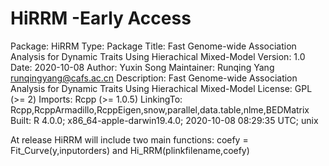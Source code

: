 # HiRRM -Early Access
Package: HiRRM
Type: Package
Title: Fast Genome-wide Association Analysis for Dynamic Traits Using
        Hierachical Mixed-Model
Version: 1.0
Date: 2020-10-08
Author: Yuxin Song
Maintainer: Runqing Yang <runqingyang@cafs.ac.cn>
Description: Fast Genome-wide Association Analysis for Dynamic Traits Using Hierachical Mixed-Model
License: GPL (>= 2)
Imports: Rcpp (>= 1.0.5)
LinkingTo: Rcpp,RcppArmadillo,RcppEigen,snow,parallel,data.table,nlme,BEDMatrix
Built: R 4.0.0; x86_64-apple-darwin19.4.0; 2020-10-08 08:29:35 UTC; unix

At release HiRRM will include two main functions:
coefy = Fit_Curve(y,inputorders) and Hi_RRM(plinkfilename,coefy)
